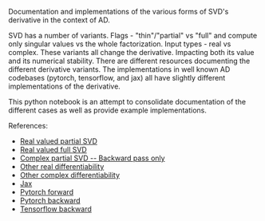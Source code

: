 Documentation and implementations of the various forms of SVD's derivative in the context of AD.

SVD has a number of variants. Flags - "thin"/"partial" vs "full" and compute only singular values vs the whole factorization. Input types - real vs complex.
These variants all change the derivative. Impacting both its value and its numerical stability. There are different resources documenting the different 
derivative variants. The implementations in well known AD codebases (pytorch, tensorflow, and jax) all have slightly different implementations of the derivative.

This python notebook is an attempt to consolidate documentation of the different cases as well as provide example implementations.

References:
- [Real valued partial SVD](https://j-towns.github.io/papers/svd-derivative.pdf)
- [Real valued full SVD](https://people.maths.ox.ac.uk/gilesm/files/NA-08-01.pdf)
- [Complex partial SVD -- Backward pass only](https://arxiv.org/pdf/1909.02659.pdf)
- [Other real differentiability](https://arxiv.org/pdf/1509.07838.pdf)
- [Other complex differentiability](https://giggleliu.github.io/2019/04/02/einsumbp.html)
- [Jax](https://github.com/google/jax/blob/2a00533e3e686c1c9d7dfe9ed2a3b19217cfe76f/jax/_src/lax/linalg.py#L1578)
- [Pytorch forward](https://github.com/pytorch/pytorch/blob/7a8152530d490b30a56bb090e9a67397d20e16b1/torch/csrc/autograd/FunctionsManual.cpp#L3122)
- [Pytorch backward](https://github.com/pytorch/pytorch/blob/7a8152530d490b30a56bb090e9a67397d20e16b1/torch/csrc/autograd/FunctionsManual.cpp#L3228)
- [Tensorflow backward](https://github.com/tensorflow/tensorflow/blob/bbe41abdcb2f7e923489bfa21cfb546b6022f330/tensorflow/python/ops/linalg_grad.py#L815)
